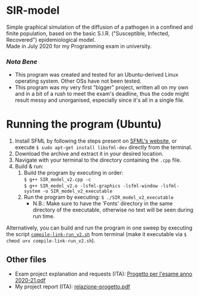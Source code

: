 # SIR-model
Simple graphical simulation of the diffusion of a pathogen in a confined and finite population, based on the basic S.I.R. ("Susceptible, Infected, Recovered") epidemiological model.  
Made in July 2020 for my Programming exam in university.

### _Nota Bene_
- This program was created and tested for an Ubuntu-derived Linux operating system. Other OSs have not been tested.
- This program was my very first "bigger" project, written all on my own and in a bit of a rush to meet the exam's deadline, thus the code might result messy and unorganised, especially since it's all in a single file.
  
# Running the program (Ubuntu)
1. Install SFML by following the steps present on [SFML's website](https://www.sfml-dev.org/tutorials/2.5/start-linux.php), or execute `$ sudo apt-get install libsfml-dev` directly from the terminal.
2. Download the archive and extract it in your desired location.
3. Navigate with your terminal to the directory containing the `.cpp` file.
4. Build & run:
   1. Build the program by executing in order:  
      `$ g++ SIR_model_v2.cpp -c`  
      `$ g++ SIR_model_v2.o -lsfml-graphics -lsfml-window -lsfml-system -o SIR_model_v2_executable`
   2. Run the program by executing: `$ ./SIR_model_v2_executable`
      - N.B.: Make sure to have the 'Fonts' directory in the same directory of the executable, otherwise no text will be seen during run time.  
 
Alternatively, you can build and run the program in one sweep by executing the script [`compile-link-run_v2.sh`](compile-link-run_v2.sh) from terminal (make it executable via `$ chmod u+x compile-link-run_v2.sh`).

## Other files
- Exam project explanation and requests (ITA): [Progetto per l'esame anno 2020-21.pdf](https://github.com/D4nM/SIR-model/files/11081204/Progetto.per.l.esame.anno.2020-21.pdf)
- My project report (ITA): [relazione-progetto.pdf](https://github.com/D4nM/SIR-model/files/11081147/relazione-progetto.pdf)






